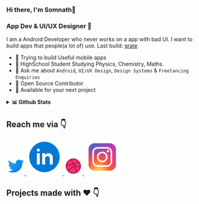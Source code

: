 ### Hi there, I'm Somnath👋


###  App Dev & UI/UX Designer 🚀 
I am a Android Developer who never works on a app with bad UI. I want to build apps that people(a lot of) use. Last build: [qrate](http://qrate.live/)

* 📱 Trying to build Useful mobile apps 
* 🏫 HighSchool Student Studying Physics, Chemistry, Maths.
* 💬 Ask me about ``Android``, ``UI/UX Design``, ``Design Systems``  & ``Freelancing Enquiries`` 
* 📝 Open Source Contributor
* 💌 Available for your next project

<details>
  <summary><b>📊 Github Stats</b></summary>
  <p align="center"> <img src="https://github-readme-stats.vercel.app/api?username=somnath6646&count_private=true&show_icons=true&include_all_commits=true" alt="Somnath Mishra | Stats" />
</details>

## Reach me via 👇

<p float="left">

  <a href="https://twitter.com/somnath6646" title="Redirect to Twitter">
    <img src="icons8-twitter-48.png" width="auto" alt="Twitter" />
  </a>
  
  <a href="https://www.linkedin.com/in/somnath-mishra-87a5461b7/" title="Redirect to LinkedIn">
        <img src="icons8-linkedin-circled.svg" width="auto" alt="Linkedin" />
  </a>
  
  <a href="https://dribbble.com/somnath6646" title="Redirect to Dribbble">
    <img src="icons8-dribbble-48.png" width="auto" alt="Dribbble" />
  </a>
  
  <a href="https://www.instagram.com/somnath6646/" title="Redirect to Instagram">
    <img src="icons8-instagram.svg" width="auto" alt="Instagram" />
  </a>



</p>

## Projects made with ❤️ 👇
